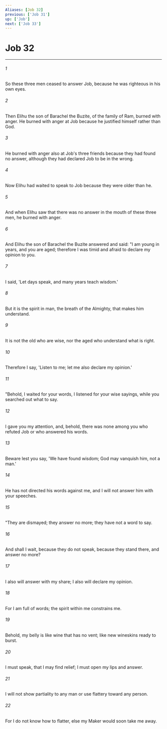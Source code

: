 ```yaml
---
Aliases: [Job 32]
previous: ['Job 31']
up: ['Job']
next: ['Job 33']
---
```

# Job 32

***

 

###### 1 
So these three men ceased to answer Job, because he was righteous in his own eyes. 
 

###### 2 
Then Elihu the son of Barachel the Buzite, of the family of Ram, burned with anger. He burned with anger at Job because he justified himself rather than God. 
 

###### 3 
He burned with anger also at Job's three friends because they had found no answer, although they had declared Job to be in the wrong. 
 

###### 4 
Now Elihu had waited to speak to Job because they were older than he. 
 

###### 5 
And when Elihu saw that there was no answer in the mouth of these three men, he burned with anger.
 
 

###### 6 
And Elihu the son of Barachel the Buzite answered and said:
 "I am young in years, 
 and you are aged; 
 therefore I was timid and afraid 
 to declare my opinion to you. 
 
 

###### 7 
I said, 'Let days speak, 
 and many years teach wisdom.' 
 
 

###### 8 
But it is the spirit in man, 
 the breath of the Almighty, that makes him understand. 
 
 

###### 9 
It is not the old who are wise, 
 nor the aged who understand what is right. 
 
 

###### 10 
Therefore I say, 'Listen to me; 
 let me also declare my opinion.'
 
 

###### 11 
"Behold, I waited for your words, 
 I listened for your wise sayings, 
 while you searched out what to say. 
 
 

###### 12 
I gave you my attention, 
 and, behold, there was none among you who refuted Job 
 or who answered his words. 
 
 

###### 13 
Beware lest you say, 'We have found wisdom; 
 God may vanquish him, not a man.' 
 
 

###### 14 
He has not directed his words against me, 
 and I will not answer him with your speeches.
 
 

###### 15 
"They are dismayed; they answer no more; 
 they have not a word to say. 
 
 

###### 16 
And shall I wait, because they do not speak, 
 because they stand there, and answer no more? 
 
 

###### 17 
I also will answer with my share; 
 I also will declare my opinion. 
 
 

###### 18 
For I am full of words; 
 the spirit within me constrains me. 
 
 

###### 19 
Behold, my belly is like wine that has no vent; 
 like new wineskins ready to burst. 
 
 

###### 20 
I must speak, that I may find relief; 
 I must open my lips and answer. 
 
 

###### 21 
I will not show partiality to any man 
 or use flattery toward any person. 
 
 

###### 22 
For I do not know how to flatter, 
 else my Maker would soon take me away.
 
